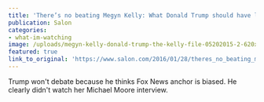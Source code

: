```yaml
---
title: 'There’s no beating Megyn Kelly: What Donald Trump should have learned from her Fox News interview with Michael Moore'
publication: Salon
categories: 
- what-im-watching
image: /uploads/megyn-kelly-donald-trump-the-kelly-file-05202015-2-620x383.jpg
featured: true
link_to_original: 'https://www.salon.com/2016/01/28/theres_no_beating_megyn_kelly_what_donald_trump_should_have_learned_from_her_fox_news_interview_with_michael_moore/'
---
```

Trump won't debate because he thinks Fox News anchor is biased. He clearly didn't watch her Michael Moore interview.